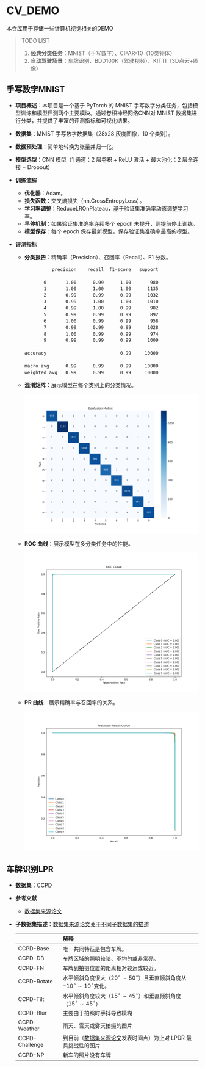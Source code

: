# CV_DEMO

本仓库用于存储一些计算机视觉相关的DEMO

> TODO LIST
>
> 1. **经典分类任务**：MNIST（手写数字）、CIFAR-10（10类物体）
> 2. **自动驾驶场景**：车牌识别、BDD100K（驾驶视频）、KITTI（3D点云+图像）

## 手写数字MNIST

+ **项目概述**：本项目是一个基于 PyTorch 的 MNIST 手写数字分类任务，包括模型训练和模型评测两个主要模块。通过卷积神经网络CNN对 MNIST 数据集进行分类，并提供了丰富的评测指标和可视化结果。

+ **数据集**：MNIST 手写数字数据集（28x28 灰度图像，10 个类别）。

+ **数据预处理**：简单地转换为张量并归一化。

+ **模型选型**：CNN 模型（1 通道；2 层卷积 + ReLU 激活 + 最大池化；2 层全连接 + Dropout）

+ **训练流程**

  + **优化器**：Adam。
  + **损失函数**：交叉熵损失（nn.CrossEntropyLoss）。
  + **学习率调整**：ReduceLROnPlateau，基于验证集准确率动态调整学习率。
  + **早停机制**：如果验证集准确率连续多个 epoch 未提升，则提前停止训练。
  + **模型保存**：每个 epoch 保存最新模型，保存验证集准确率最高的模型。

+ **评测指标**

  + **分类报告**：精确率（Precision）、召回率（Recall）、F1 分数。

    ```txt
              precision    recall  f1-score   support
    
           0       1.00      0.99      1.00       980
           1       1.00      1.00      1.00      1135
           2       0.99      0.99      0.99      1032
           3       0.99      1.00      1.00      1010
           4       0.99      1.00      0.99       982
           5       0.99      0.99      0.99       892
           6       1.00      0.99      0.99       958
           7       0.99      0.99      0.99      1028
           8       1.00      0.99      0.99       974
           9       0.99      0.99      0.99      1009
    
    accuracy                           0.99     10000
    
    macro avg      0.99      0.99      0.99     10000
    weighted avg   0.99      0.99      0.99     10000
    ```

  + **混淆矩阵**：展示模型在每个类别上的分类情况。

    ![confusion_matrix](./MNIST_demo/docs/confusion_matrix.png)

  + **ROC 曲线**：展示模型在多分类任务中的性能。

    ![roc_curve](./MNIST_demo/docs/roc_curve.png)

  + **PR 曲线**：展示精确率与召回率的关系。

    ![pr_curve](./MNIST_demo/docs/pr_curve.png)

## 车牌识别LPR

+ **数据集**：[CCPD](https://github.com/detectRecog/CCPD?tab=readme-ov-file)

+ **参考文献**

  + [数据集来源论文](https://link.springer.com/chapter/10.1007/978-3-030-01261-8_16)

+ **子数据集描述**：[数据集来源论文关于不同子数据集的描述](https://link.springer.com/chapter/10.1007/978-3-030-01261-8_16/tables/3)

  |                | 解释                                                         |
  | :------------- | ------------------------------------------------------------ |
  | CCPD-Base      | 唯一共同特征是包含车牌。                                     |
  | CCPD-DB        | 车牌区域的照明较暗、不均匀或非常亮。                         |
  | CCPD-FN        | 车牌到拍摄位置的距离相对较远或较近。                         |
  | CCPD-Rotate    | 水平倾斜角度很大（$20^\circ\sim50^\circ$）且垂直倾斜角度从$-10^\circ\sim10^\circ$变化。 |
  | CCPD-Tilt      | 水平倾斜角度较大（$15^\circ\sim45^\circ$）和垂直倾斜角度（$15^\circ\sim45^\circ$） |
  | CCPD-Blur      | 主要由于拍照时手抖导致模糊                                   |
  | CCPD-Weather   | 雨天、雪天或雾天拍摄的图片                                   |
  | CCPD-Challenge | 到目前（[数据集来源论文](https://link.springer.com/chapter/10.1007/978-3-030-01261-8_16)发表时间点）为止对 LPDR 最具挑战性的图片 |
  | CCPD-NP        | 新车的照片没有车牌                                           |

  